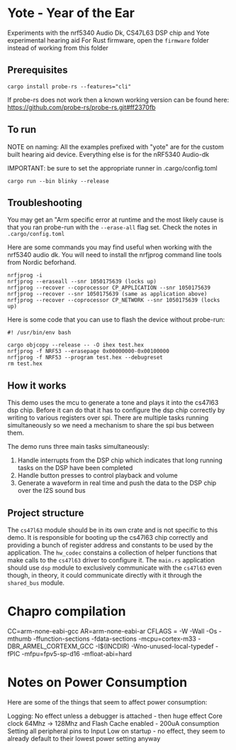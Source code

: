 # Yote - Year of the Ear

Experiments with the nrf5340 Audio Dk, CS47L63 DSP chip and Yote experimental hearing aid
For Rust firmware, open the `firmware` folder instead of working from this folder

## Prerequisites

`cargo install probe-rs --features="cli"`

If probe-rs does not work then a known working version can be found here:
https://github.com/probe-rs/probe-rs.git#ff2370fb

## To run

NOTE on naming:
All the examples prefixed with "yote" are for the custom built hearing aid device. Everything else is for the nRF5340 Audio-dk

IMPORTANT: be sure to set the appropriate runner in .cargo/config.toml

```
cargo run --bin blinky --release
```

## Troubleshooting

You may get an "Arm specific error at runtime and the most likely cause is that you ran probe-run with the `--erase-all` flag set.
Check the notes in `.cargo/config.toml`


Here are some commands you may find useful when working with the nrf5340 audio dk. 
You will need to install the nrfjprog command line tools from Nordic beforhand.

```
nrfjprog -i
nrfjprog --eraseall --snr 1050175639 (locks up)
nrfjprog --recover --coprocessor CP_APPLICATION --snr 1050175639
nrfjprog --recover --snr 1050175639 (same as application above)
nrfjprog --recover --coprocessor CP_NETWORK --snr 1050175639 (locks up)
```

Here is some code that you can use to flash the device without probe-run:

```
#! /usr/bin/env bash

cargo objcopy --release -- -O ihex test.hex
nrfjprog -f NRF53 --erasepage 0x00000000-0x00100000
nrfjprog -f NRF53 --program test.hex --debugreset
rm test.hex
```

## How it works

This demo uses the mcu to generate a tone and plays it into the cs47l63 dsp chip. 
Before it can do that it has to configure the dsp chip correctly by writing to various registers over spi.
There are multiple tasks running simultaneously so we need a mechanism to share the spi bus between them.

The demo runs three main tasks simultaneously: 
1. Handle interrupts from the DSP chip which indicates that long running tasks on the DSP have been completed
2. Handle button presses to control playback and volume
3. Generate a waveform in real time and push the data to the DSP chip over the I2S sound bus

## Project structure

The `cs47l63` module should be in its own crate and is not specific to this demo. 
It is responsible for booting up the cs47l63 chip correctly and providing a bunch of register address and constants to be used by the application.
The `hw_codec` constains a collection of helper functions that make calls to the `cs47l63` driver to configure it.
The `main.rs` application should use `dsp` module to exclusively communicate with the `cs47l63` even though, in theory, it could communicate directly with it through the `shared_bus` module.

# Chapro compilation

CC=arm-none-eabi-gcc
AR=arm-none-eabi-ar
CFLAGS = -W -Wall -Os -mthumb -ffunction-sections -fdata-sections -mcpu=cortex-m33 -DBR_ARMEL_CORTEXM_GCC -I$(INCDIR) -Wno-unused-local-typedef -fPIC -mfpu=fpv5-sp-d16 -mfloat-abi=hard

# Notes on Power Consumption

Here are some of the things that seem to affect power consumption:

Logging: No effect unless a debugger is attached - then huge effect
Core clock 64Mhz -> 128Mhz and Flash Cache enabled - 200uA consumption
Setting all peripheral pins to Input Low on startup - no effect, they seem to already default to their lowest power setting anyway


